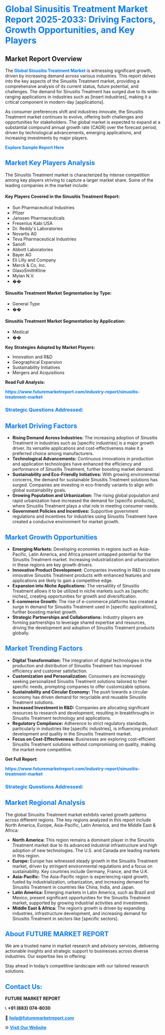 <h1 style="color: #007BFF;">Global Sinusitis Treatment Market Report 2025-2033: Driving Factors, Growth Opportunities, and Key Players</h1>

<section id="overview">
<h2>Market Report Overview</h2>
<p>The <a href="https://www.futuremarketreport.com/industry-report/sinusitis-treatment-market" style="color: #007BFF; text-decoration: none;"><strong>Global Sinusitis Treatment Market</strong></a> is witnessing significant growth, driven by increasing demand across various industries. This report delves into the key aspects of the Sinusitis Treatment market, providing a comprehensive analysis of its current status, future potential, and challenges. The demand for Sinusitis Treatment has surged due to its wide-ranging applications in industries such as [insert industries], making it a critical component in modern-day [applications].</p>
<p>As consumer preferences shift and industries innovate, the Sinusitis Treatment market continues to evolve, offering both challenges and opportunities for stakeholders. The global market is expected to expand at a substantial compound annual growth rate (CAGR) over the forecast period, driven by technological advancements, emerging applications, and increasing investments by major players.</p>
</section>

<section id="overview">
<p><a href="https://www.futuremarketreport.com/request-sample/reportId=117816" style="color: #007BFF; text-decoration: none;"><strong>Explore Sample Report Here</strong></a></p>
</section>

<section id="key-players">
<h2 style="color: #007BFF;">Market Key Players Analysis</h2>
<p>The Sinusitis Treatment market is characterized by intense competition among key players striving to capture a larger market share. Some of the leading companies in the market include:</p>
<h4>Key Players Covered in the Sinusitis Treatment Report:</h4>
<ul><li>Sun Pharmaceutical Industries</li><li>Pfizer</li><li>Janssen Pharmaceuticals</li><li>Fresenius Kabi USA</li><li>Dr. Reddy&#039;s Laboratories</li><li>Novartis AG</li><li>Teva Pharmaceutical Industries</li><li>Sanofi</li><li>Abbott Laboratories</li><li>Bayer AG</li><li>Eli Lilly and Company</li><li>Merck &amp; Co, Inc.</li><li>GlaxoSmithKline</li><li>Mylan N.V.</li><li>��</li></ul>
<h4>Sinusitis Treatment Market Segmentation by Type:</h4>
<ul><li>General Type</li><li>��</li></ul>

<h4>Sinusitis Treatment Market Segmentation by Application:</h4>
<ul><li>Medical</li><li>��</li></ul>
<p><strong>Key Strategies Adopted by Market Players:</strong></p>
<ul>
<li>Innovation and R&D</li>
<li>Geographical Expansion</li>
<li>Sustainability Initiatives</li>
<li>Mergers and Acquisitions</li>
</ul>
</section>

<section>
<p><strong>Read Full Analysis: </strong></p><a href="https://www.futuremarketreport.com/industry-report/sinusitis-treatment-market" style="color: #007BFF; text-decoration: none;"><strong>https://www.futuremarketreport.com/industry-report/sinusitis-treatment-market</strong></a>
<h3 style="color: #007BFF;">Strategic Questions Addressed:</h3>
</section>

<section id="driving-factors">
<h2 style="color: #007BFF;">Market Driving Factors</h2>
<ul>
<li><strong>Rising Demand Across Industries:</strong> The increasing adoption of Sinusitis Treatment in industries such as [specific industries] is a major growth driver. Its versatile applications and cost-effectiveness make it a preferred choice among manufacturers.</li>
<li><strong>Technological Advancements:</strong> Continuous innovations in production and application technologies have enhanced the efficiency and performance of Sinusitis Treatment, further boosting market demand.</li>
<li><strong>Sustainability and Eco-Friendly Initiatives:</strong> With growing environmental concerns, the demand for sustainable Sinusitis Treatment solutions has surged. Companies are investing in eco-friendly variants to align with global sustainability goals.</li>
<li><strong>Growing Population and Urbanization:</strong> The rising global population and rapid urbanization have increased the demand for [specific products], where Sinusitis Treatment plays a vital role in meeting consumer needs.</li>
<li><strong>Government Policies and Incentives:</strong> Supportive government regulations and incentives for industries using Sinusitis Treatment have created a conducive environment for market growth.</li>
</ul>
</section>

<section id="growth-opportunities">
<h2 style="color: #007BFF;">Market Growth Opportunities</h2>
<ul>
<li><strong>Emerging Markets:</strong> Developing economies in regions such as Asia-Pacific, Latin America, and Africa present untapped potential for the Sinusitis Treatment market. Increasing industrialization and urbanization in these regions are key growth drivers.</li>
<li><strong>Innovative Product Development:</strong> Companies investing in R&D to create innovative Sinusitis Treatment products with enhanced features and applications are likely to gain a competitive edge.</li>
<li><strong>Expansion into Niche Applications:</strong> The versatility of Sinusitis Treatment allows it to be utilized in niche markets such as [specific niches], creating opportunities for growth and diversification.</li>
<li><strong>E-commerce Growth:</strong> The rise of e-commerce platforms has created a surge in demand for Sinusitis Treatment used in [specific applications], further boosting market growth.</li>
<li><strong>Strategic Partnerships and Collaborations:</strong> Industry players are forming partnerships to leverage shared expertise and resources, driving the development and adoption of Sinusitis Treatment products globally.</li>
</ul>
</section>

<section id="trending-factors">
<h2 style="color: #007BFF;">Market Trending Factors</h2>
<ul>
<li><strong>Digital Transformation:</strong> The integration of digital technologies in the production and distribution of Sinusitis Treatment has improved efficiency and customer satisfaction.</li>
<li><strong>Customization and Personalization:</strong> Consumers are increasingly seeking personalized Sinusitis Treatment solutions tailored to their specific needs, prompting companies to offer customizable options.</li>
<li><strong>Sustainability and Circular Economy:</strong> The push towards a circular economy has driven demand for recyclable and reusable Sinusitis Treatment solutions.</li>
<li><strong>Increased Investment in R&D:</strong> Companies are allocating significant resources to research and development, resulting in breakthroughs in Sinusitis Treatment technology and applications.</li>
<li><strong>Regulatory Compliance:</strong> Adherence to strict regulatory standards, particularly in industries like [specific industries], is influencing product development and quality in the Sinusitis Treatment market.</li>
<li><strong>Focus on Cost-Effectiveness:</strong> Businesses are exploring cost-efficient Sinusitis Treatment solutions without compromising on quality, making the market more competitive.</li>
</ul>
</section>

<section>
<p><strong>Get Full Report: </strong></p><a href="https://www.futuremarketreport.com/industry-report/sinusitis-treatment-market" style="color: #007BFF; text-decoration: none;"><strong>https://www.futuremarketreport.com/industry-report/sinusitis-treatment-market</strong></a>
<h3 style="color: #007BFF;">Strategic Questions Addressed:</h3>
</section>


<section id="regional-analysis">
<h2 style="color: #007BFF;">Market Regional Analysis</h2>
<p>The global Sinusitis Treatment market exhibits varied growth patterns across different regions. The key regions analyzed in this report include North America, Europe, Asia-Pacific, Latin America, and the Middle East & Africa:</p>
<ul>
<li><strong>North America:</strong> This region remains a dominant player in the Sinusitis Treatment market due to its advanced industrial infrastructure and high adoption of new technologies. The U.S. and Canada are leading markets in this region.</li>
<li><strong>Europe:</strong> Europe has witnessed steady growth in the Sinusitis Treatment market, driven by stringent environmental regulations and a focus on sustainability. Key countries include Germany, France, and the U.K.</li>
<li><strong>Asia-Pacific:</strong> The Asia-Pacific region is experiencing rapid growth, fueled by industrialization, urbanization, and increasing demand for Sinusitis Treatment in countries like China, India, and Japan.</li>
<li><strong>Latin America:</strong> Emerging markets in Latin America, such as Brazil and Mexico, present significant opportunities for the Sinusitis Treatment market, supported by growing industrial activities and investments.</li>
<li><strong>Middle East & Africa:</strong> The region’s growth is driven by expanding industries, infrastructure development, and increasing demand for Sinusitis Treatment in sectors like [specific sectors].</li>
</ul>
</section>

<footer>
<h2 style="color: #007BFF;">About FUTURE MARKET REPORT</h2>
<p>We are a trusted name in market research and advisory services, delivering actionable insights and strategic support to businesses across diverse industries. Our expertise lies in offering:</p>

<p>Stay ahead in today’s competitive landscape with our tailored research solutions.</p>

<h2 style="color: #007BFF;">Contact Us:</h2>
<p><strong>FUTURE MARKET REPORT</strong></p>
<p>📞 <strong>+91 (883) 074-8030</strong></p>
<p>📧 <strong><a href="mailto:help@futuremarketreport.com" style="color: #007BFF;">help@futuremarketreport.com</a></strong></p>
<p>🌐 <strong><a href="https://www.futuremarketreport.com/" style="color: #007BFF;">Visit Our Website</a></strong></p>
</footer>